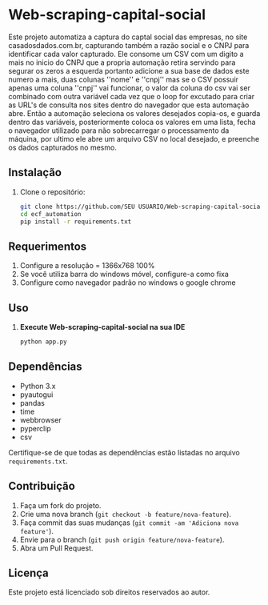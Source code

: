 # Web-scraping-capital-social

Este projeto automatiza a captura do captal social das empresas, no site casadosdados.com.br, capturando também a razão social e o CNPJ para identificar cada valor capturado.
Ele consome um CSV com um digito a mais no inicio do CNPJ que a propria automação retira servindo para segurar os zeros a esquerda portanto adicione a sua base de dados este numero a mais, duas colunas ''nome'' e ''cnpj'' mas se o CSV possuir apenas uma coluna ''cnpj'' vai funcionar, o valor da coluna do csv vai ser combinado com outra variável cada vez que o loop for excutado para criar as URL's de consulta nos sites dentro do navegador que esta automação abre.
Então a automação seleciona os valores desejados copia-os, e guarda dentro das variáveis, posteriormente coloca os valores em uma lista, fecha o navegador utilizado para não sobrecarregar o processamento da máquina, por ultimo ele abre um arquivo CSV no local desejado, e preenche os dados capturados no mesmo.

## Instalação

1. Clone o repositório:
    ```bash
    git clone https://github.com/SEU USUARIO/Web-scraping-capital-social.git
    cd ecf_automation
    pip install -r requirements.txt
    ```

## Requerimentos

1. Configure a resolução = 1366x768 100%
2. Se você utiliza barra do windows móvel, configure-a como fixa
3. Configure como navegador padrão no windows o google chrome


## Uso

1. **Execute Web-scraping-capital-social na sua IDE**
    ```bash
    python app.py
    ```


## Dependências

- Python 3.x
- pyautogui
- pandas
- time
- webbrowser
- pyperclip
- csv

Certifique-se de que todas as dependências estão listadas no arquivo `requirements.txt`.

## Contribuição

1. Faça um fork do projeto.
2. Crie uma nova branch (`git checkout -b feature/nova-feature`).
3. Faça commit das suas mudanças (`git commit -am 'Adiciona nova feature'`).
4. Envie para o branch (`git push origin feature/nova-feature`).
5. Abra um Pull Request.

## Licença

Este projeto está licenciado sob direitos reservados ao autor.






